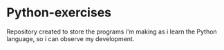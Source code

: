 # Python-exercises

Repository created to store the programs i'm making as i learn the Python language, so i can observe my development.
